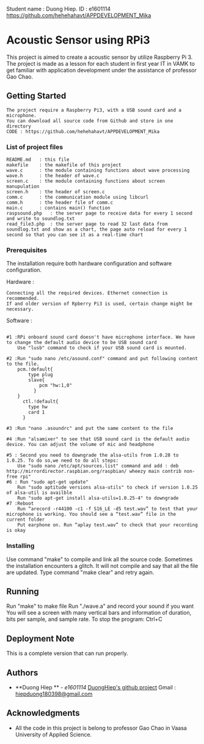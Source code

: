 Student name : Duong Hiep. ID : e1601114
https://github.com/hehehahavt/APPDEVELOPMENT_Mika


# Acoustic Sensor using RPi3 

This project is aimed to create a acoustic sensor by utilize Raspberry Pi 3. The project is made as a lesson for each student in first year IT in VAMK to get familiar with application development under the assistance of professor Gao Chao. 

## Getting Started 

```
The project require a Raspberry Pi3, with a USB sound card and a microphone.
You can download all source code from Github and store in one directory
CODE : https://github.com/hehehahavt/APPDEVELOPMENT_Mika 

```
### List of project files 
```
README.md	: this file
makefile	: the makefile of this project
wave.c		: the module containing functions about wave processing
wave.h		: the header of wave.c
screen.c	: the module containing functions about screen manupulation
screen.h	: the header of screen.c
comm.c		: the communication module using libcurl
comm.h		: the header file of comm.c
main.c		: contains main() function
raspsound.php	: the server page to receive data for every 1 second and write to soundlog.txt
read_file3.php	: the server page to read 32 last data from soundlog.txt and show as a chart, the page auto reload for every 1 second so that you can see it as a real-time chart 
```

### Prerequisites

The installation require both hardware configuration and software configuration. 

Hardware : 
```
Connecting all the required devices. Ethernet connection is recommended.
If and older version of Rpberry Pi3 is used, certain change might be necessary.
```

Software : 
```

#1 :RPi onboard sound card doesn't have microphone interface. We have to change the default audio device to be USB sound card
    Use "lusb" command to check if your USB sound card is mounted. 

#2 :Run "sudo nano /etc/asound.conf" command and put following content to the file. 
    pcm.!default{
		type plug
		slave{
			pcm "hw:1,0"
		  }
  	}
	  ctl.!default{
	  	type hw
	  	card 1
	  }

#3 :Run "nano .asoundrc" and put the same content to the file

#4 :Run "alsamixer" to see that USB sound card is the default audio device. You can adjust the volume of mic and headphone

#5 : Second you need to downgrade the alsa-utils from 1.0.28 to 1.0.25. To do so,we need to do all steps:
    Use "sudo nano /etc/apt/sources.list" command and add : deb http://mirrordirector.raspbian.org/raspbian/ wheezy main contrib non-free rpi"
#6 : Run "sudo apt-get update"
    Run "sudo aptitude versions alsa-utils" to check if version 1.0.25 of alsa-util is availble
    Run "sudo apt-get install alsa-utils=1.0.25-4" to downgrade
#7 :Reboot
    Run “arecord -r44100 -c1 -f S16_LE -d5 test.wav” to test that your microphone is working. You should see a “test.wav” file in the       current folder
    Put earphone on. Run “aplay test.wav” to check that your recording is okay
```
### Installing

Use command "make" to compile and link all the source code.
Sometimes the installation encounters a glitch. It will not compile and say that all the file are updated. Type command "make clear" and retry again. 

## Running 

Run "make" to make file
Run "./wave.a" and record your sound if you want
You will see a screen with many vertical bars and information of duration,
bits per sample, and sample rate.
To stop the program: Ctrl+C


## Deployment Note

This is a complete version that can run properly. 


## Authors

* **Duong Hiep ** - *e1601114* [DuongHiep's github project](https://github.com/hehehahavt/APPDEVELOPMENT_Mika)
Gmail : hiepduong180398@gmail.com

## Acknowledgments

* All the code in this project is belong to professor Gao Chao in Vaasa University of Applied Science. 
